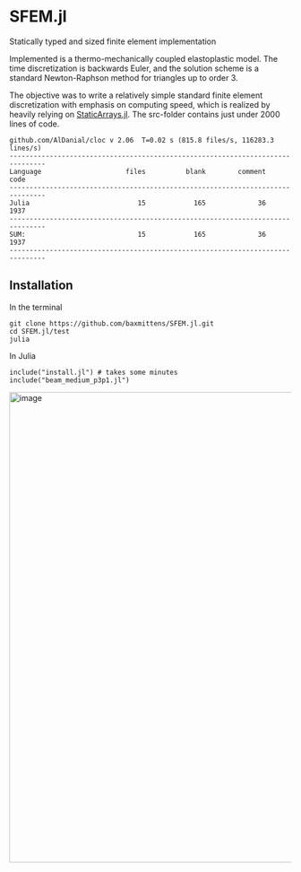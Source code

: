 # SFEM.jl
Statically typed and sized finite element implementation

Implemented is a thermo-mechanically coupled elastoplastic model. The time discretization is backwards Euler, and the solution scheme is a standard Newton-Raphson method for triangles up to order 3.

The objective was to write a relatively simple standard finite element discretization with emphasis on computing speed, which is realized by heavily relying on [StaticArrays.jl](https://github.com/JuliaArrays/StaticArrays.jl). The src-folder contains just under 2000 lines of code.

```
github.com/AlDanial/cloc v 2.06  T=0.02 s (815.8 files/s, 116283.3 lines/s)
-------------------------------------------------------------------------------
Language                     files          blank        comment           code
-------------------------------------------------------------------------------
Julia                           15            165             36           1937
-------------------------------------------------------------------------------
SUM:                            15            165             36           1937
-------------------------------------------------------------------------------
``` 

## Installation

In the terminal
```
git clone https://github.com/baxmittens/SFEM.jl.git
cd SFEM.jl/test
julia
```

In Julia
```
include("install.jl") # takes some minutes
include("beam_medium_p3p1.jl")
```
<img width="1539" height="839" alt="image" src="https://github.com/user-attachments/assets/b0090a34-c5b2-4af1-ad20-494bf5e183dd" />
